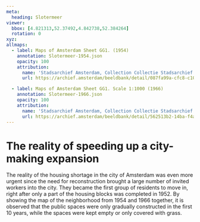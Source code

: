 ```yaml
---
meta:
  heading: Slotermeer
viewer:
  bbox: [4.821313,52.37492,4.842738,52.384264]
  rotation: 0
xyz:
allmaps:
  - label: Maps of Amsterdam Sheet GG1. (1954)
    annotation: Slotermeer-1954.json
    opacity: 100
    attribution:
      name: 'Stadsarchief Amsterdam, Collection Collectie Stadsarchief Amsterdam; Kaart van Amsterdam, Image file DUIZ01794000001'
      url: https://archief.amsterdam/beeldbank/detail/087fa99a-cfc8-c106-6cce-e76764bddb6e

  - label: Maps of Amsterdam Sheet GG1. Scale 1:1000 (1966)
    annotation: Slotermeer-1966.json
    opacity: 100
    attribution:
      name: 'Stadsarchief Amsterdam, Collection Collectie Stadsarchief Amsterdam; Kaart van Amsterdam, Image file DUIZ01796000001'
      url: https://archief.amsterdam/beeldbank/detail/562513b2-14ba-f4aa-e918-cd9dea03e71c
---
```

# The reality of speeding up a city-making expansion
The reality of the housing shortage in the city of Amsterdam was even more urgent since the need for reconstruction brought a large number of invited workers into the city. They became the first group of residents to move in, right after only a part of the housing blocks was completed in 1952. By showing the map of the neighborhood from 1954 and 1966 together, it is observed that the public spaces were only gradually constructed in the first 10 years, while the spaces were kept empty or only covered with grass.